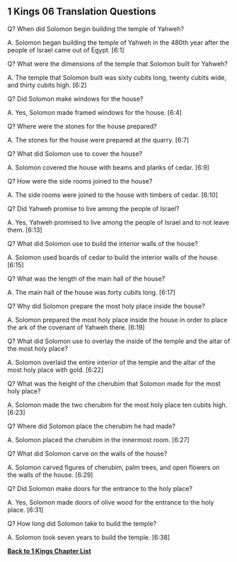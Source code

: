 ## 1 Kings 06 Translation Questions ##

Q? When did Solomon begin building the temple of Yahweh?

A. Solomon began building the temple of Yahweh in the 480th year after the people of Israel came out of Egypt. [6:1]

Q? What were the dimensions of the temple that Solomon built for Yahweh?

A. The temple that Solomon built was sixty cubits long, twenty cubits wide, and thirty cubits high. [6:2]

Q? Did Solomon make windows for the house?

A. Yes, Solomon made framed windows for the house. [6:4]

Q? Where were the stones for the house prepared?

A. The stones for the house were prepared at the quarry. [6:7]

Q? What did Solomon use to cover the house?

A. Solomon covered the house with beams and planks of cedar. [6:9]

Q? How were the side rooms joined to the house?

A. The side rooms were joined to the house with timbers of cedar. [6:10]

Q? Did Yahweh promise to live among the people of Israel?

A. Yes, Yahweh promised to live among the people of Israel and to not leave them. [6:13]

Q? What did Solomon use to build the interior walls of the house?

A. Solomon used boards of cedar to build the interior walls of the house. [6:15]

Q? What was the length of the main hall of the house?

A. The main hall of the house was forty cubits long. [6:17]

Q? Why did Solomon prepare the most holy place inside the house?

A. Solomon prepared the most holy place inside the house in order to place the ark of the covenant of Yahweh there. [6:19]

Q? What did Solomon use to overlay the inside of the temple and the altar of the most holy place?

A. Solomon overlaid the entire interior of the temple and the altar of the most holy place with gold. [6:22]

Q? What was the height of the cherubim that Solomon made for the most holy place?

A. Solomon made the two cherubim for the most holy place ten cubits high. [6:23]

Q? Where did Solomon place the cherubim he had made?

A. Solomon placed the cherubim in the innermost room. [6:27]

Q? What did Solomon carve on the walls of the house?

A. Solomon carved figures of cherubim, palm trees, and open flowers on the walls of the house. [6:29]

Q? Did Solomon make doors for the entrance to the holy place?

A. Yes, Solomon made doors of olive wood for the entrance to the holy place. [6:31]

Q? How long did Solomon take to build the temple?

A. Solomon took seven years to build the temple. [6:38]

__[Back to 1 Kings Chapter List](./)__

